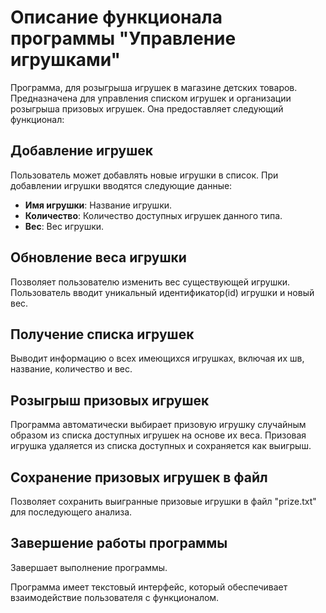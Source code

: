 # Описание функционала программы "Управление игрушками"

Программа, для розыгрыша игрушек в магазине детских товаров.
Предназначена для управления списком игрушек и организации розыгрыша призовых игрушек. Она предоставляет следующий функционал:

## Добавление игрушек
Пользователь может добавлять новые игрушки в список. При добавлении игрушки вводятся следующие данные:
- **Имя игрушки**: Название игрушки.
- **Количество**: Количество доступных игрушек данного типа.
- **Вес**: Вес игрушки.

## Обновление веса игрушки
Позволяет пользователю изменить вес существующей игрушки. Пользователь вводит уникальный идентификатор(id) игрушки и новый вес.

## Получение списка игрушек
Выводит информацию о всех имеющихся игрушках, включая их шв, название, количество и вес.

## Розыгрыш призовых игрушек
Программа автоматически выбирает призовую игрушку случайным образом из списка доступных игрушек на основе их веса. Призовая игрушка удаляется из списка доступных и сохраняется как выигрыш.

## Сохранение призовых игрушек в файл
Позволяет сохранить выигранные призовые игрушки в файл "prize.txt" для последующего анализа.

## Завершение работы программы
Завершает выполнение программы.

Программа имеет текстовый интерфейс, который обеспечивает взаимодействие пользователя с функционалом.
